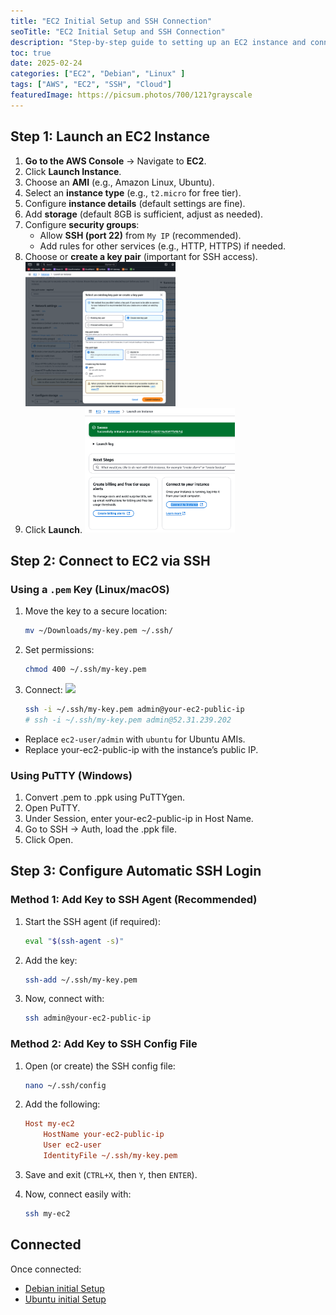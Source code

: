 ```yaml
---
title: "EC2 Initial Setup and SSH Connection"
seoTitle: "EC2 Initial Setup and SSH Connection"
description: "Step-by-step guide to setting up an EC2 instance and connecting via SSH."
toc: true
date: 2025-02-24
categories: ["EC2", "Debian", "Linux" ]
tags: ["AWS", "EC2", "SSH", "Cloud"]
featuredImage: https://picsum.photos/700/121?grayscale
---
```


## Step 1: Launch an EC2 Instance

1. **Go to the AWS Console** → Navigate to **EC2**.
2. Click **Launch Instance**.
3. Choose an **AMI** (e.g., Amazon Linux, Ubuntu).
4. Select an **instance type** (e.g., `t2.micro` for free tier).
5. Configure **instance details** (default settings are fine).
6. Add **storage** (default 8GB is sufficient, adjust as needed).
7. Configure **security groups**:
   - Allow **SSH (port 22)** from `My IP` (recommended).
   - Add rules for other services (e.g., HTTP, HTTPS) if needed.
8. Choose or **create a key pair** (important for SSH access).
    <img src="select-pem.en.png" width="50%" id="zoom-default" class="medium-zoom-image" loading="lazy">
9. Click **Launch**.
    <img src="launch.en.png" width="50%" id="zoom-default" class="medium-zoom-image" loading="lazy">

## Step 2: Connect to EC2 via SSH

### Using a `.pem` Key (Linux/macOS)

1. Move the key to a secure location:

   ```bash
   mv ~/Downloads/my-key.pem ~/.ssh/

2. Set permissions:

    ```bash
    chmod 400 ~/.ssh/my-key.pem
    ```

3. Connect:
    <img src="public-ip.en.png" width="30%" id="zoom-default" class="medium-zoom-image" loading="lazy">

    ```bash
    ssh -i ~/.ssh/my-key.pem admin@your-ec2-public-ip
    # ssh -i ~/.ssh/my-key.pem admin@52.31.239.202
    ```

- Replace `ec2-user/admin` with `ubuntu` for Ubuntu AMIs.
- Replace your-ec2-public-ip with the instance’s public IP.

### Using PuTTY (Windows)

1. Convert .pem to .ppk using PuTTYgen.
1. Open PuTTY.
1. Under Session, enter your-ec2-public-ip in Host Name.
1. Go to SSH → Auth, load the .ppk file.
1. Click Open.

## Step 3: Configure Automatic SSH Login

### Method 1: Add Key to SSH Agent (Recommended)

1. Start the SSH agent (if required):

    ```bash
    eval "$(ssh-agent -s)"
    ```

2. Add the key:

    ```sh
    ssh-add ~/.ssh/my-key.pem
    ```

3. Now, connect with:

    ```bash
    ssh admin@your-ec2-public-ip
    ```

### Method 2: Add Key to SSH Config File

1. Open (or create) the SSH config file:

    ```bash
    nano ~/.ssh/config
    ```

2. Add the following:

    ```ini
    Host my-ec2
        HostName your-ec2-public-ip
        User ec2-user
        IdentityFile ~/.ssh/my-key.pem
    ```

3. Save and exit (`CTRL+X`, then `Y`, then `ENTER`).
4. Now, connect easily with:

    ```bash
    ssh my-ec2
    ```

## Connected

Once connected:

- [Debian initial Setup](../debian-vps-initial-setup/)
- [Ubuntu initial Setup](../ubuntu-server-initial-setup/)

